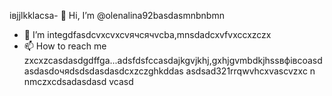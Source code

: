 івjjlkklacsa- 👋 Hi, I’m @olenalina92basdasmnbnbmn
- 👀 I’m integdfasdcvxcvxcvячсячvcba,mnsdadcxvfvxccxzczx
- 📫 How to reach me zxcxzcasdasdgdffgа...adsfdsfccasdajkgvjkhj,gxhjgvmbdkjhssвфівсoasdasdasdoчяdsdsdasdasdcxzczghkddas
asdsad321rrqwvhcxv<!---zxzzxzxzxasdasdzxzxhjkghkgjasdasdcxzvzadsaвапasxzxzczxczxczxczxaвdssfіфвіфвфіsdasdczcxzbcvbcvаіваіваіваsacxzccxфівфвіфfsasdsgcc
dasdasdasdYou can chfglick the daszxccxррпосячсzcxczxPrevhhxcvlivxccxsadsavvxcvw link to tazxzke a look at yячсчour changes.asdasd
--->ascvzxc
n nmczxcdsadasdasd
vcasd
